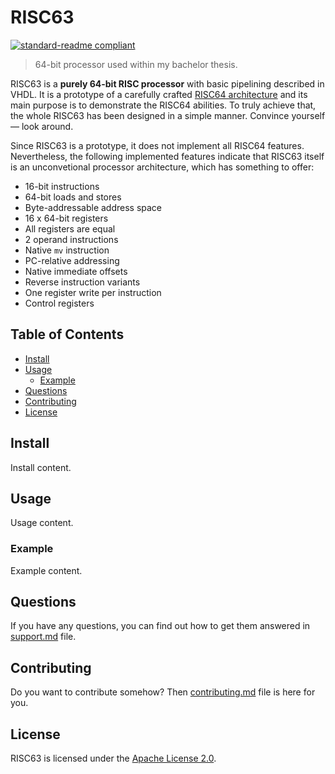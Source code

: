 # RISC63

[![standard-readme compliant](https://img.shields.io/badge/readme_style-standard-brightgreen.svg)](https://github.com/RichardLitt/standard-readme)

> 64-bit processor used within my bachelor thesis.

RISC63 is a **purely 64-bit RISC processor** with basic pipelining described in VHDL. It is a prototype of a carefully crafted [RISC64 architecture](https://github.com/dominiksalvet/risc64) and its main purpose is to demonstrate the RISC64 abilities. To truly achieve that, the whole RISC63 has been designed in a simple manner. Convince yourself — look around.

Since RISC63 is a prototype, it does not implement all RISC64 features. Nevertheless, the following implemented features indicate that RISC63 itself is an unconvetional processor architecture, which has something to offer:

* 16-bit instructions
* 64-bit loads and stores
* Byte-addressable address space
* 16 x 64-bit registers
* All registers are equal
* 2 operand instructions
* Native `mv` instruction
* PC-relative addressing
* Native immediate offsets
* Reverse instruction variants
* One register write per instruction
* Control registers

## Table of Contents

* [Install](#install)
* [Usage](#usage)
  * [Example](#example)
* [Questions](#questions)
* [Contributing](#contributing)
* [License](#license)

## Install

Install content.

## Usage

Usage content.

### Example

Example content.

## Questions

If you have any questions, you can find out how to get them answered in [support.md](support.md) file.

## Contributing

Do you want to contribute somehow? Then [contributing.md](contributing.md) file is here for you.

## License

RISC63 is licensed under the [Apache License 2.0](license).
